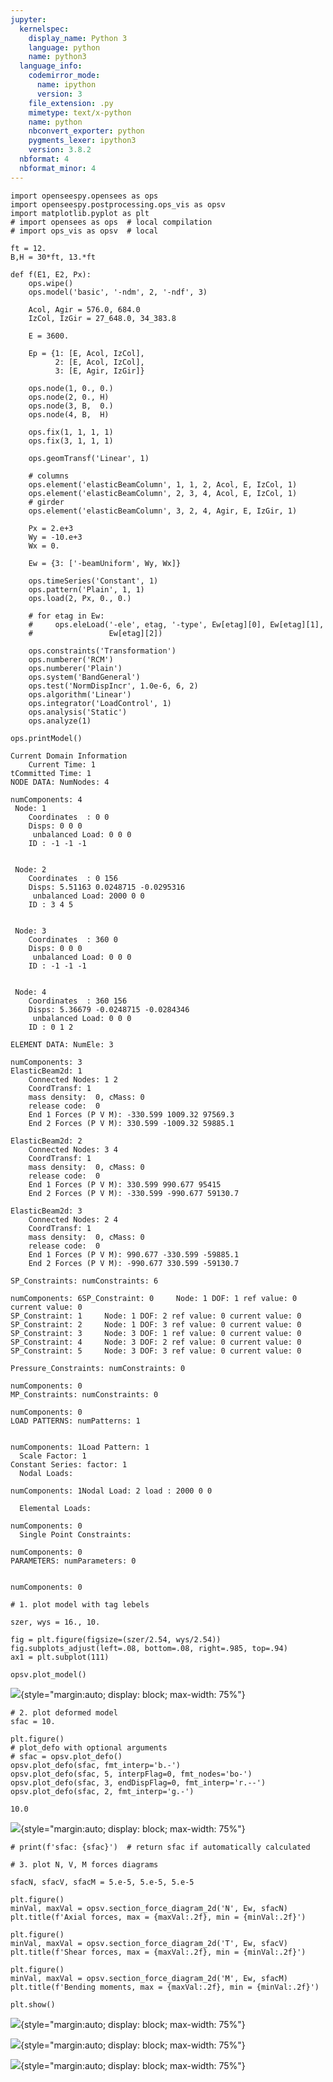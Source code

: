 ```yaml
---
jupyter:
  kernelspec:
    display_name: Python 3
    language: python
    name: python3
  language_info:
    codemirror_mode:
      name: ipython
      version: 3
    file_extension: .py
    mimetype: text/x-python
    name: python
    nbconvert_exporter: python
    pygments_lexer: ipython3
    version: 3.8.2
  nbformat: 4
  nbformat_minor: 4
---
```


``` {.python}
import openseespy.opensees as ops
import openseespy.postprocessing.ops_vis as opsv
import matplotlib.pyplot as plt
# import opensees as ops  # local compilation
# import ops_vis as opsv  # local
```

``` {.python}
ft = 12.
B,H = 30*ft, 13.*ft

def f(E1, E2, Px):
    ops.wipe()
    ops.model('basic', '-ndm', 2, '-ndf', 3)

    Acol, Agir = 576.0, 684.0
    IzCol, IzGir = 27_648.0, 34_383.8

    E = 3600.

    Ep = {1: [E, Acol, IzCol],
          2: [E, Acol, IzCol],
          3: [E, Agir, IzGir]}

    ops.node(1, 0., 0.)
    ops.node(2, 0., H)
    ops.node(3, B,  0.)
    ops.node(4, B,  H)

    ops.fix(1, 1, 1, 1)
    ops.fix(3, 1, 1, 1)

    ops.geomTransf('Linear', 1)

    # columns
    ops.element('elasticBeamColumn', 1, 1, 2, Acol, E, IzCol, 1)
    ops.element('elasticBeamColumn', 2, 3, 4, Acol, E, IzCol, 1)
    # girder
    ops.element('elasticBeamColumn', 3, 2, 4, Agir, E, IzGir, 1)

    Px = 2.e+3
    Wy = -10.e+3
    Wx = 0.

    Ew = {3: ['-beamUniform', Wy, Wx]}

    ops.timeSeries('Constant', 1)
    ops.pattern('Plain', 1, 1)
    ops.load(2, Px, 0., 0.)

    # for etag in Ew:
    #     ops.eleLoad('-ele', etag, '-type', Ew[etag][0], Ew[etag][1],
    #                 Ew[etag][2])

    ops.constraints('Transformation')
    ops.numberer('RCM')
    ops.numberer('Plain')
    ops.system('BandGeneral')
    ops.test('NormDispIncr', 1.0e-6, 6, 2)
    ops.algorithm('Linear')
    ops.integrator('LoadControl', 1)
    ops.analysis('Static')
    ops.analyze(1)

ops.printModel()
```

    Current Domain Information
    	Current Time: 1
    tCommitted Time: 1
    NODE DATA: NumNodes: 4

    numComponents: 4
     Node: 1
    	Coordinates  : 0 0 
    	Disps: 0 0 0 
    	 unbalanced Load: 0 0 0 
    	ID : -1 -1 -1 


     Node: 2
    	Coordinates  : 0 156 
    	Disps: 5.51163 0.0248715 -0.0295316 
    	 unbalanced Load: 2000 0 0 
    	ID : 3 4 5 


     Node: 3
    	Coordinates  : 360 0 
    	Disps: 0 0 0 
    	 unbalanced Load: 0 0 0 
    	ID : -1 -1 -1 


     Node: 4
    	Coordinates  : 360 156 
    	Disps: 5.36679 -0.0248715 -0.0284346 
    	 unbalanced Load: 0 0 0 
    	ID : 0 1 2 

    ELEMENT DATA: NumEle: 3

    numComponents: 3
    ElasticBeam2d: 1
    	Connected Nodes: 1 2 
    	CoordTransf: 1
    	mass density:  0, cMass: 0
    	release code:  0
    	End 1 Forces (P V M): -330.599 1009.32 97569.3
    	End 2 Forces (P V M): 330.599 -1009.32 59885.1

    ElasticBeam2d: 2
    	Connected Nodes: 3 4 
    	CoordTransf: 1
    	mass density:  0, cMass: 0
    	release code:  0
    	End 1 Forces (P V M): 330.599 990.677 95415
    	End 2 Forces (P V M): -330.599 -990.677 59130.7

    ElasticBeam2d: 3
    	Connected Nodes: 2 4 
    	CoordTransf: 1
    	mass density:  0, cMass: 0
    	release code:  0
    	End 1 Forces (P V M): 990.677 -330.599 -59885.1
    	End 2 Forces (P V M): -990.677 330.599 -59130.7

    SP_Constraints: numConstraints: 6

    numComponents: 6SP_Constraint: 0	 Node: 1 DOF: 1 ref value: 0 current value: 0
    SP_Constraint: 1	 Node: 1 DOF: 2 ref value: 0 current value: 0
    SP_Constraint: 2	 Node: 1 DOF: 3 ref value: 0 current value: 0
    SP_Constraint: 3	 Node: 3 DOF: 1 ref value: 0 current value: 0
    SP_Constraint: 4	 Node: 3 DOF: 2 ref value: 0 current value: 0
    SP_Constraint: 5	 Node: 3 DOF: 3 ref value: 0 current value: 0

    Pressure_Constraints: numConstraints: 0

    numComponents: 0
    MP_Constraints: numConstraints: 0

    numComponents: 0
    LOAD PATTERNS: numPatterns: 1


    numComponents: 1Load Pattern: 1
      Scale Factor: 1
    Constant Series: factor: 1
      Nodal Loads: 

    numComponents: 1Nodal Load: 2 load : 2000 0 0 

      Elemental Loads: 

    numComponents: 0
      Single Point Constraints: 

    numComponents: 0
    PARAMETERS: numParameters: 0


    numComponents: 0

``` {.python}
# 1. plot model with tag lebels

szer, wys = 16., 10.

fig = plt.figure(figsize=(szer/2.54, wys/2.54))
fig.subplots_adjust(left=.08, bottom=.08, right=.985, top=.94)
ax1 = plt.subplot(111)

opsv.plot_model()
```

![](img/aec9b6f37ffad146ff8f0a25f72dd81bc9b05af2.png){style="margin:auto; display: block; max-width: 75%"}

``` {.python}
# 2. plot deformed model
sfac = 10.

plt.figure()
# plot_defo with optional arguments
# sfac = opsv.plot_defo()
opsv.plot_defo(sfac, fmt_interp='b.-')
opsv.plot_defo(sfac, 5, interpFlag=0, fmt_nodes='bo-')
opsv.plot_defo(sfac, 3, endDispFlag=0, fmt_interp='r.--')
opsv.plot_defo(sfac, 2, fmt_interp='g.-')
```

    10.0

![](img/6a07d1e721ecb217c77ce78fab17042eae6860f6.png){style="margin:auto; display: block; max-width: 75%"}

``` {.python}
# print(f'sfac: {sfac}')  # return sfac if automatically calculated

# 3. plot N, V, M forces diagrams

sfacN, sfacV, sfacM = 5.e-5, 5.e-5, 5.e-5

plt.figure()
minVal, maxVal = opsv.section_force_diagram_2d('N', Ew, sfacN)
plt.title(f'Axial forces, max = {maxVal:.2f}, min = {minVal:.2f}')

plt.figure()
minVal, maxVal = opsv.section_force_diagram_2d('T', Ew, sfacV)
plt.title(f'Shear forces, max = {maxVal:.2f}, min = {minVal:.2f}')

plt.figure()
minVal, maxVal = opsv.section_force_diagram_2d('M', Ew, sfacM)
plt.title(f'Bending moments, max = {maxVal:.2f}, min = {minVal:.2f}')

plt.show()
```

![](img/aef785b7ec0ef1b7e8bfa983167638ace3ef0912.png){style="margin:auto; display: block; max-width: 75%"}

![](img/96ea0ca70972227f95ba05869a4be7e6461ca172.png){style="margin:auto; display: block; max-width: 75%"}

![](img/32a584377c33b0b29f6266fec9f74e0fdde4d658.png){style="margin:auto; display: block; max-width: 75%"}

``` {.python}
```
